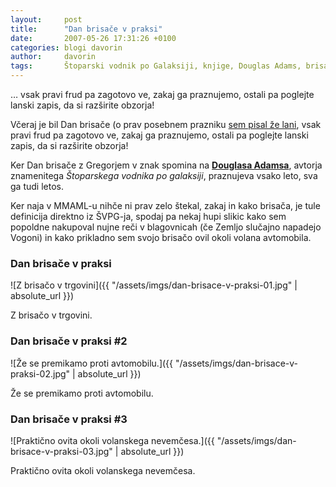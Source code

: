 ```yaml
---
layout:     post
title:      "Dan brisače v praksi"
date:       2007-05-26 17:31:26 +0100
categories: blogi davorin
author:		davorin
tags:		Štoparski vodnik po Galaksiji, knjige, Douglas Adams, brisača
---
```


… vsak pravi frud pa zagotovo ve, zakaj ga praznujemo, ostali pa poglejte lanski zapis, da si razširite obzorja!

Včeraj je bil Dan brisače (o prav posebnem prazniku [sem pisal že lani](http://em3r10.com/blogi/davorin/vesel-dan-brisace), vsak pravi frud pa zagotovo ve, zakaj ga praznujemo, ostali pa poglejte lanski zapis, da si razširite obzorja!

Ker Dan brisače z Gregorjem v znak spomina na **[Douglasa Adamsa](https://en.wikipedia.org/wiki/Douglas_Adams)**, avtorja znamenitega _Štoparskega vodnika po galaksiji_, praznujeva vsako leto, sva ga tudi letos.

Ker naja v MMAML-u nihče ni prav zelo štekal, zakaj in kako brisača, je tule definicija direktno iz ŠVPG-ja, spodaj pa nekaj hupi slikic kako sem popoldne nakupoval nujne reči v blagovnicah (če Zemljo slučajno napadejo Vogoni) in kako prikladno sem svojo brisačo ovil okoli volana avtomobila.

### Dan brisače v praksi

![Z brisačo v trgovini]({{ "/assets/imgs/dan-brisace-v-praksi-01.jpg" | absolute_url }})

Z brisačo v trgovini.

### Dan brisače v praksi #2

![Že se premikamo proti avtomobilu.]({{ "/assets/imgs/dan-brisace-v-praksi-02.jpg" | absolute_url }})

Že se premikamo proti avtomobilu.

### Dan brisače v praksi #3
![Praktično ovita okoli volanskega nevemčesa.]({{ "/assets/imgs/dan-brisace-v-praksi-03.jpg" | absolute_url }})

Praktično ovita okoli volanskega nevemčesa.